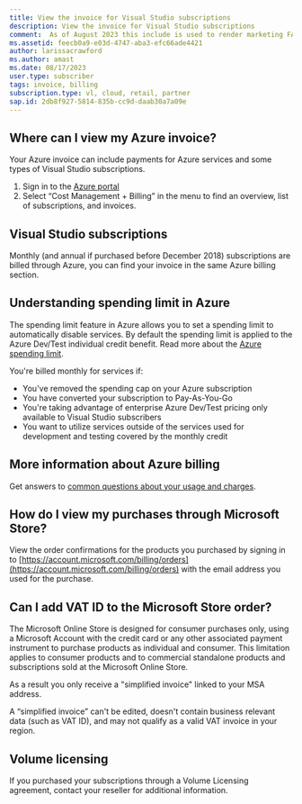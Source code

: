 ```yaml
---
title: View the invoice for Visual Studio subscriptions
description: View the invoice for Visual Studio subscriptions
comment:  As of August 2023 this include is used to render marketing FAQ content for VS Subscriptions in the following portals - VSCom, Manage, and My portals. It was not used for learn.microsoft.com content at that time.  SMEs are Evan Windom and Larissa Crawford of Red Door Collaborative and Sharvari Dighe.
ms.assetid: feecb0a9-e03d-4747-aba3-efc66ade4421
author: larissacrawford
ms.author: amast 
ms.date: 08/17/2023
user.type: subscriber
tags: invoice, billing
subscription.type: vl, cloud, retail, partner 
sap.id: 2db8f927-5814-835b-cc9d-daab30a7a09e
---
```


## Where can I view my Azure invoice?
Your Azure invoice can include payments for Azure services and some types of Visual Studio subscriptions.

1. Sign in to the [Azure portal](https://portal.azure.com)
2. Select “Cost Management + Billing” in the menu to find an overview, list of subscriptions, and invoices.

## Visual Studio subscriptions
Monthly (and annual if purchased before December 2018) subscriptions are billed through Azure, you can find your invoice in the same Azure billing section.

## Understanding spending limit in Azure
The spending limit feature in Azure allows you to set a spending limit to automatically disable services. By default the spending limit is applied to the Azure Dev/Test individual credit benefit. Read more about the [Azure spending limit](https://learn.microsoft.com/azure/cost-management-billing/manage/spending-limit).

You're billed monthly for services if:
+ You've removed the spending cap on your Azure subscription
+ You have converted your subscription to Pay-As-You-Go
+ You're taking advantage of enterprise Azure Dev/Test pricing only available to Visual Studio subscribers
+ You want to utilize services outside of the services used for development and testing covered by the monthly credit

## More information about Azure billing
Get answers to [common questions about your usage and charges](https://learn.microsoft.com/azure/cost-management-billing/manage/getting-started).

## How do I view my purchases through Microsoft Store?
View the order confirmations for the products you purchased by signing in to [https://account.microsoft.com/billing/orders](https://account.microsoft.com/billing/orders) with the email address you used for the purchase.

## Can I add VAT ID to the Microsoft Store order?
The Microsoft Online Store is designed for consumer purchases only, using a Microsoft Account with the credit card or any other associated payment instrument to purchase products as individual and consumer. This limitation applies to consumer products and to commercial standalone products and subscriptions sold at the Microsoft Online Store. 

As a result you only receive a "simplified invoice" linked to your MSA address.
 
A “simplified invoice” can't be edited, doesn't contain  business relevant data (such as VAT ID), and may not qualify as a valid VAT invoice in your region. 

## Volume licensing
If you purchased your subscriptions through a Volume Licensing agreement, contact your reseller for additional information. 